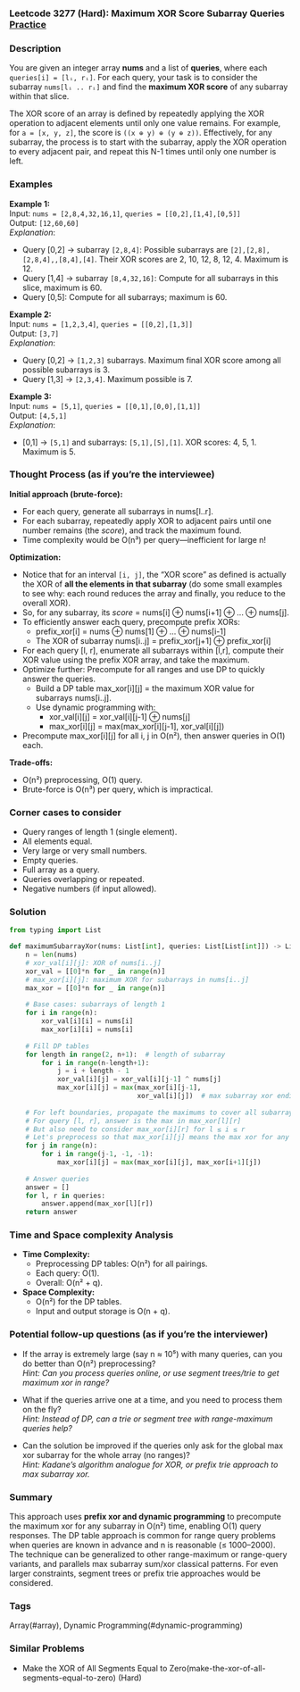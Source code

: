 ### Leetcode 3277 (Hard): Maximum XOR Score Subarray Queries [Practice](https://leetcode.com/problems/maximum-xor-score-subarray-queries)

### Description  
You are given an integer array **nums** and a list of **queries**, where each `queries[i] = [lᵢ, rᵢ]`. For each query, your task is to consider the subarray `nums[lᵢ .. rᵢ]` and find the **maximum XOR score** of any subarray within that slice.

The XOR score of an array is defined by repeatedly applying the XOR operation to adjacent elements until only one value remains. For example, for `a = [x, y, z]`, the score is `((x ⊕ y) ⊕ (y ⊕ z))`. Effectively, for any subarray, the process is to start with the subarray, apply the XOR operation to every adjacent pair, and repeat this N-1 times until only one number is left.

### Examples  

**Example 1:**  
Input: `nums = [2,8,4,32,16,1]`, `queries = [[0,2],[1,4],[0,5]]`  
Output: `[12,60,60]`  
*Explanation*:  
- Query [0,2] → subarray `[2,8,4]`: Possible subarrays are `[2],[2,8],[2,8,4],,[8,4],[4]`. Their XOR scores are 2, 10, 12, 8, 12, 4. Maximum is 12.
- Query [1,4] → subarray `[8,4,32,16]`: Compute for all subarrays in this slice, maximum is 60.
- Query [0,5]: Compute for all subarrays; maximum is 60.

**Example 2:**  
Input: `nums = [1,2,3,4]`, `queries = [[0,2],[1,3]]`  
Output: `[3,7]`  
*Explanation*:  
- Query [0,2] → `[1,2,3]` subarrays. Maximum final XOR score among all possible subarrays is 3.
- Query [1,3] → `[2,3,4]`. Maximum possible is 7.

**Example 3:**  
Input: `nums = [5,1]`, `queries = [[0,1],[0,0],[1,1]]`  
Output: `[4,5,1]`  
*Explanation*:  
- [0,1] → `[5,1]` and subarrays: `[5,1],[5],[1]`. XOR scores: 4, 5, 1. Maximum is 5.

### Thought Process (as if you’re the interviewee)  

**Initial approach (brute-force):**
- For each query, generate all subarrays in nums[l..r].
- For each subarray, repeatedly apply XOR to adjacent pairs until one number remains (the *score*), and track the maximum found.
- Time complexity would be O(n³) per query—inefficient for large n!

**Optimization:**
- Notice that for an interval `[i, j]`, the “XOR score” as defined is actually the XOR of **all the elements in that subarray** (do some small examples to see why: each round reduces the array and finally, you reduce to the overall XOR).
- So, for any subarray, its *score* = nums[i] ⊕ nums[i+1] ⊕ ... ⊕ nums[j].
- To efficiently answer each query, precompute prefix XORs:
    - prefix_xor[i] = nums ⊕ nums[1] ⊕ ... ⊕ nums[i-1]
    - The XOR of subarray nums[i..j] = prefix_xor[j+1] ⊕ prefix_xor[i]
- For each query [l, r], enumerate all subarrays within [l,r], compute their XOR value using the prefix XOR array, and take the maximum.
- Optimize further: Precompute for all ranges and use DP to quickly answer the queries.
    - Build a DP table max_xor[i][j] = the maximum XOR value for subarrays nums[i..j].
    - Use dynamic programming with:
        - xor_val[i][j] = xor_val[i][j-1] ⊕ nums[j]
        - max_xor[i][j] = max(max_xor[i][j-1], xor_val[i][j])
- Precompute max_xor[i][j] for all i, j in O(n²), then answer queries in O(1) each.

**Trade-offs:**
- O(n²) preprocessing, O(1) query.
- Brute-force is O(n³) per query, which is impractical.

### Corner cases to consider  
- Query ranges of length 1 (single element).
- All elements equal.
- Very large or very small numbers.
- Empty queries.
- Full array as a query.
- Queries overlapping or repeated.
- Negative numbers (if input allowed).

### Solution

```python
from typing import List

def maximumSubarrayXor(nums: List[int], queries: List[List[int]]) -> List[int]:
    n = len(nums)
    # xor_val[i][j]: XOR of nums[i..j]
    xor_val = [[0]*n for _ in range(n)]
    # max_xor[i][j]: maximum XOR for subarrays in nums[i..j]
    max_xor = [[0]*n for _ in range(n)]
    
    # Base cases: subarrays of length 1
    for i in range(n):
        xor_val[i][i] = nums[i]
        max_xor[i][i] = nums[i]
    
    # Fill DP tables
    for length in range(2, n+1):  # length of subarray
        for i in range(n-length+1):
            j = i + length - 1
            xor_val[i][j] = xor_val[i][j-1] ^ nums[j]
            max_xor[i][j] = max(max_xor[i][j-1], 
                                xor_val[i][j])  # max subarray xor ending at j
    
    # For left boundaries, propagate the maximums to cover all subarrays
    # For query [l, r], answer is the max in max_xor[l][r]
    # But also need to consider max_xor[i][r] for l ≤ i ≤ r
    # Let's preprocess so that max_xor[i][j] means the max xor for any subarray inside [i,j]
    for j in range(n):
        for i in range(j-1, -1, -1):
            max_xor[i][j] = max(max_xor[i][j], max_xor[i+1][j])
    
    # Answer queries
    answer = []
    for l, r in queries:
        answer.append(max_xor[l][r])
    return answer
```

### Time and Space complexity Analysis  

- **Time Complexity:**  
    - Preprocessing DP tables: O(n²) for all pairings.
    - Each query: O(1).
    - Overall: O(n² + q).
- **Space Complexity:**  
    - O(n²) for the DP tables.  
    - Input and output storage is O(n + q).

### Potential follow-up questions (as if you’re the interviewer)  

- If the array is extremely large (say n ≈ 10⁵) with many queries, can you do better than O(n²) preprocessing?  
  *Hint: Can you process queries online, or use segment trees/trie to get maximum xor in range?*

- What if the queries arrive one at a time, and you need to process them on the fly?  
  *Hint: Instead of DP, can a trie or segment tree with range-maximum queries help?*

- Can the solution be improved if the queries only ask for the global max xor subarray for the whole array (no ranges)?  
  *Hint: Kadane’s algorithm analogue for XOR, or prefix trie approach to max subarray xor.*

### Summary
This approach uses **prefix xor and dynamic programming** to precompute the maximum xor for any subarray in O(n²) time, enabling O(1) query responses. The DP table approach is common for range query problems when queries are known in advance and n is reasonable (≤ 1000–2000). The technique can be generalized to other range-maximum or range-query variants, and parallels max subarray sum/xor classical patterns. For even larger constraints, segment trees or prefix trie approaches would be considered.

### Tags
Array(#array), Dynamic Programming(#dynamic-programming)

### Similar Problems
- Make the XOR of All Segments Equal to Zero(make-the-xor-of-all-segments-equal-to-zero) (Hard)